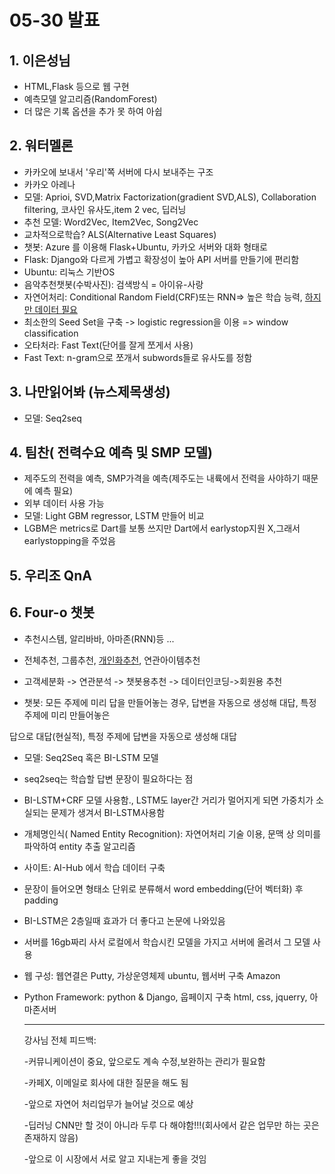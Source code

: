 # 05-30 발표

## 1. 이은성님

* HTML,Flask 등으로 웹 구현
* 예측모델 알고리즘(RandomForest)
* 더 많은 기록 옵션을 추가 못 하여 아쉽



## 2. 워터멜론

* 카카오에 보내서 '우리'쪽 서버에 다시 보내주는 구조
*  카카오 아레나
*  모델: Aprioi, SVD,Matrix Factorization(gradient SVD,ALS), Collaboration filtering, 코사인 유사도,item 2 vec, 딥러닝
*  추천 모델: Word2Vec, Item2Vec, Song2Vec
* 교차적으로학습? ALS(Alternative Least Squares)
*  챗봇: Azure 를 이용해 Flask+Ubuntu, 카카오 서버와 대화 형태로
* Flask: Django와 다르게 가볍고 확장성이 높아 API 서버를 만들기에 편리함
* Ubuntu: 리눅스 기반OS
* 음악추천챗봇(수박사진): 검색방식 = 아이유-사랑  
* 자연어처리: Conditional Random Field(CRF)또는 RNN=> 높은 학습 능력, <u>하지만 데이터 필요</u>
* 최소한의 Seed Set을 구축 -> logistic regression을 이용 => window classification
* 오타처라: Fast Text(단어를 잘게 쪼게서 사용)
* Fast Text: n-gram으로 쪼개서 subwords들로 유사도를 정함



## 3. 나만읽어봐 (뉴스제목생성)

* 모델: Seq2seq 



## 4.  팀찬( 전력수요 예측 및 SMP 모델)

* 제주도의 전력을 예측, SMP가격을 예측(제주도는 내륙에서 전력을 사야하기 때문에 예측 필요)
* 외부 데이터 사용 가능
* 모델: Light GBM regressor, LSTM 만들어 비교
*  LGBM은 metrics로 Dart를 보통 쓰지만 Dart에서 earlystop지원 X,그래서  earlystopping을 주었음



## 5. 우리조 QnA



## 6. Four-o 챗봇

* 추천시스템, 알리바바, 아마존(RNN)등 ...

* 전체추천, 그룹추천, <u>개인화추천</u>, 연관아이템추천

*  고객세분화 -> 연관분석 -> 챗봇용추천 -> 데이터인코딩->회원용 추천

*  챗봇: 모든 주제에 미리 답을 만들어놓는 경우, 답변을 자동으로 생성해 대답, 특정 주제에 미리 만들어놓은 

  답으로 대답(현실적), 특정 주제에 답변을 자동으로 생성해 대답

*  모델: Seq2Seq 혹은 BI-LSTM 모델

*  seq2seq는 학습할 답변 문장이 필요하다는 점

*  BI-LSTM+CRF 모델 사용함., LSTM도 layer간 거리가 멀어지게 되면 가중치가 소실되는 문제가 생겨서 BI-LSTM사용함

* 개체명인식( Named Entity Recognition): 자연어처리 기술 이용, 문맥 상 의미를 파악하여 entity 추출 알고리즘

*  사이트: AI-Hub 에서 학습 데이터 구축

*  문장이 들어오면 형태소 단위로 분류해서 word embedding(단어 벡터화) 후 padding

*  BI-LSTM은 2층일때 효과가 더 좋다고 논문에 나와있음

*  서버를 16gb짜리 사서 로컬에서 학습시킨 모델을 가지고 서버에 올려서 그 모델 사용

* 웹 구성: 웹연결은 Putty, 가상운영체제 ubuntu, 웹서버 구축 Amazon

* Python Framework: python & Django, 웁페이지 구축 html, css, jquerry, 아마존서버

  -----------------------------------------------------------------

  강사님 전체 피드백:

  -커뮤니케이션이 중요, 앞으로도 계속 수정,보완하는 관리가 필요함

  -카페X, 이메일로 회사에 대한 질문을 해도 됨

  -앞으로 자연어 처리업무가 늘어날 것으로 예상

  -딥러닝 CNN만 할 것이 아니라 두루 다 해야함!!!(회사에서 같은 업무만 하는 곳은 존재하지 않음)

  -앞으로 이 시장에서 서로 알고 지내는게 좋을 것임

  